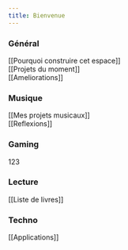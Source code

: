 ```yaml
---
title: Bienvenue
---
```

### Général
[[Pourquoi construire cet espace]] <br>
[[Projets du moment]] <br>
[[Ameliorations]]

### Musique
[[Mes projets musicaux]] <br>
[[Reflexions]]

### Gaming
123

### Lecture
[[Liste de livres]]

### Techno
[[Applications]]
